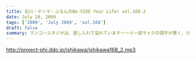 ```yaml
---
title: 石川・ホンマ・ぶるんのBe-SIDE Your Life! vol.168-2
date: July 28, 2009
tags: ['2009', 'July 2009', 'vol.168']
draft: false
summary: マンゴースタジオは、差し入れで溢れています～～※一部マイクの調子が悪く、少々、お聴きき苦しいところがありましたらゴメンナサイ・・・NAMAE
---
```


http://project-phi.ddo.jp/ishikawa/ishikawa168_2.mp3